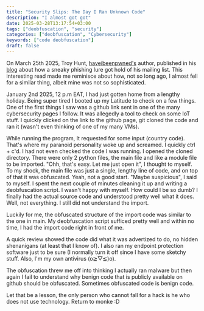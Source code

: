 ```yaml
---
title: "Security Slips: The Day I Ran Unknown Code"
description: "I almost got got"
date: 2025-03-28T13:17:54+03:00
tags: ["deobfuscation", "security"]
categories: ["deobfuscation", "Cybersecurity"]
keywords: ["code deobfuscation"]
draft: false
---
```



On March 25th 2025, Troy Hunt, [haveibeenpwned's](https://haveibeenpwned.com) author, published in his [blog](https://www.troyhunt.com/a-sneaky-phish-just-grabbed-my-mailchimp-mailing-list/) about
how a sneaky phishing lure got hold of his mailing list. This interesting read made me 
reminisce about how, not so long ago, I almost fell for a similar thing, albeit mine was
not so sophisticated.

January 2nd 2025, 12 p.m EAT, I had just gotten home from a lengthy holiday. Being super
tired I booted up my Latitude to check on a few things. One of the first things I saw was a 
github link sent in one of the many cybersecurity pages I follow. It was allegedly a tool
to check on some IoT stuff. I quickly clicked on the link to the github page, git cloned
the code and ran it (wasn't even thinking of one of my many VMs). 

While running the program, It requested for some input (country code). That's where my 
paranoid personality woke up and screamed. I quickly ctrl + c'd. I had not even checked the
code I was running. I opened the cloned directory. There were only 2 python files,
the main file and like a module file to be imported. "Ohh, that's easy. Let me just open it",
I thought to myself. To my shock, the main file was just a single, lengthy line of code, and on
top of that it was obfuscated. Yeah, not a good start. "Maybe suspicious", I said to myself.
I spent the next couple of minutes cleaning it up and writing a deobfuscation script. I wasn't 
happy with myself. How could I be so dumb? I finally had the actual source code and understood pretty
well what it does. Well, not everything. I still did not understand the import. 

Luckily for me, the obfuscated structure of the import code was similar to the one in main. My deobfuscation
script sufficed pretty well and within no time, I had the import code right in front of me.

A quick review showed the code did what it was advertized to do, no hidden shenanigans (at least that I know of).
I also ran my endpoint protection software just to be sure (I normally turn it off since I have some sketchy stuff.
Also, I'm my own antivirus (o≧▽≦)o).

The obfuscation threw me off into thinking I actually ran malware but then again I fail to understand why benign code that
is publicly available on github should be obfuscated. Sometimes obfuscated code is benign code.

Let that be a lesson, the only person who cannot fall for a hack is he who does not use technology. Return to monke :D
